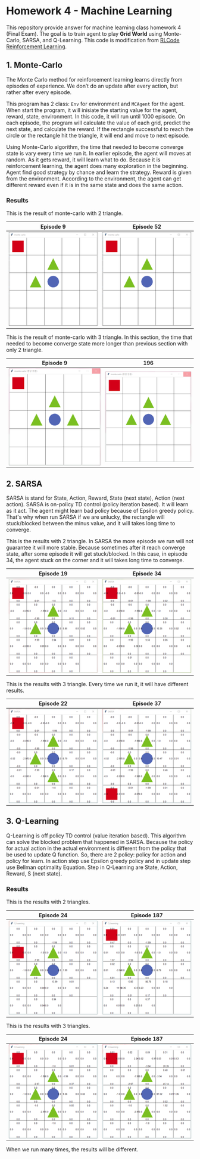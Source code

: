 # Homework 4 - Machine Learning
This repository provide answer for machine learning class homework 4 (Final Exam). The goal is to train agent to play **Grid World** using Monte-Carlo, SARSA, and Q-Learning. This code is modification from [RLCode Reinforcement Learning](https://github.com/rlcode/reinforcement-learning).

## 1. Monte-Carlo
The Monte Carlo method for reinforcement learning learns directly from episodes of experience.
We don’t do an update after every action, but rather after every episode.

This program has 2 class: `Env` for environment and `MCAgent` for the agent.
When start the program, it will inisiate the starting value for the agent, reward, state, environment. In this code, it will run until 1000 episode. On each episode, the program will calculate the value of each grid, predict the next state, and calculate the reward. If the rectangle successful to reach the circle or the rectangle hit the triangle, it will end and move to next episode.

Using Monte-Carlo algorithm, the time that needed to become converge state is vary every time we run it. In earlier episode, the agent will moves at random. As it gets reward, it will learn what to do. Because it is reinforcement learning, the agent does many exploration in the beginning. Agent find good strategy by chance and learn the strategy. Reward is given from the environment. According to the environment, the agent can get different reward even if it is in the same state and does the same action.

### Results
This is the result of monte-carlo with 2 triangle.

| Episode 9 | Episode 52 |
|--|--|
| ![enter image description here](https://github.com/liz7124/Machine-learning-homework-4/blob/master/3-monte-carlo/screenshots/1a-ep9.gif) | ![enter image description here](https://github.com/liz7124/Machine-learning-homework-4/blob/master/3-monte-carlo/screenshots/1a-ep52.gif) |

This is the result of monte-carlo with 3 triangle. In this section, the time that needed to become converge state more longer than previous section with only 2 triangle. 

| Episode 9 | 196 |
|--|--|
| ![enter image description here](https://github.com/liz7124/Machine-learning-homework-4/blob/master/3-monte-carlo/screenshots/1b-ep9.gif) | ![enter image description here](https://github.com/liz7124/Machine-learning-homework-4/blob/master/3-monte-carlo/screenshots/1b-ep196.gif) |


## 2. SARSA
SARSA is stand for State, Action, Reward, State (next state), Action (next action).
SARSA is on-policy TD control (policy iteration based). It will learn as it act. The agent might learn bad policy because of Epsilon greedy policy. That's why when run SARSA if we are unlucky, the rectangle will stuck/blocked between the minus value, and it will takes long time to converge.

This is the results with 2 triangle. In SARSA the more episode we run will not guarantee it will more stable. Because sometimes after it reach converge state, after some episode it will get stuck/blocked. In this case, in episode 34, the agent stuck on the corner and it will takes long time to converge.

| Episode 19 | Episode 34 |
|--|--|
| ![enter image description here](https://github.com/liz7124/Machine-learning-homework-4/blob/master/4-sarsa/screenshots/2a-ep19.gif) | ![enter image description here](https://github.com/liz7124/Machine-learning-homework-4/blob/master/4-sarsa/screenshots/2a-ep-34.PNG) |


This is the results with 3 triangle. Every time we run it, it will have different results.

| Episode 22 | Episode 37 |
|--|--|
| ![enter image description here](https://github.com/liz7124/Machine-learning-homework-4/blob/master/4-sarsa/screenshots/2b-ep22.gif) | ![enter image description here](https://github.com/liz7124/Machine-learning-homework-4/blob/master/4-sarsa/screenshots/2b-ep37.gif) |



## 3. Q-Learning
Q-Learning is off policy TD control (value iteration based). This algorithm can solve the blocked problem that happened in SARSA. Because the policy for actual action in the actual environment is different from the policy that be used to update Q function. So, there are 2 policy: policy for action and policy for learn. In action step use Epsilon greedy policy and in update step use Bellman optimality Equation. Step in Q-Learning are State, Action, Reward, S (next state).

### Results
This is the results with 2 triangles.

| Episode 24 | Episode 187 |
|--|--|
| ![enter image description here](https://github.com/liz7124/Machine-learning-homework-4/blob/master/5-Q-learning/screenshots/3a-ep24.gif) | ![enter image description here](https://github.com/liz7124/Machine-learning-homework-4/blob/master/5-Q-learning/screenshots/3a-ep187.gif) |

This is the results with 3 triangles.

| Episode 24 | Episode 187 |
|--|--|
| ![enter image description here](https://github.com/liz7124/Machine-learning-homework-4/blob/master/5-Q-learning/screenshots/3b-ep24.gif) | ![enter image description here](https://github.com/liz7124/Machine-learning-homework-4/blob/master/5-Q-learning/screenshots/3b-ep187.gif) |



When we run many times, the results will be different.
